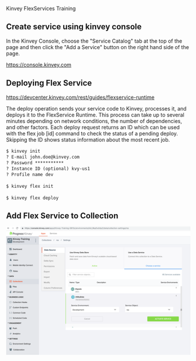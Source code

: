  Kinvey FlexServices Training

## Create service using kinvey console
In the Kinvey Console, choose the "Service Catalog" tab at the top of the page and then click the "Add a Service" button on the right hand side of the page.

https://console.kinvey.com

## Deploying Flex Service
https://devcenter.kinvey.com/rest/guides/flexservice-runtime

The deploy operation sends your service code to Kinvey, processes it, and deploys it to the FlexService Runtime. This process can take up to several minutes depending on network conditions, the number of dependencies, and other factors. Each deploy request returns an ID which can be used with the flex job [id] command to check the status of a pending deploy. Skipping the ID shows status information about the most recent job.

```
$ kinvey init
? E-mail john.doe@kinvey.com
? Password ***********
? Instance ID (optional) kvy-us1
? Profile name dev

$ kinvey flex init

$ kinvey flex deploy
```
## Add Flex Service to Collection
![Screenshot](collection.png)
